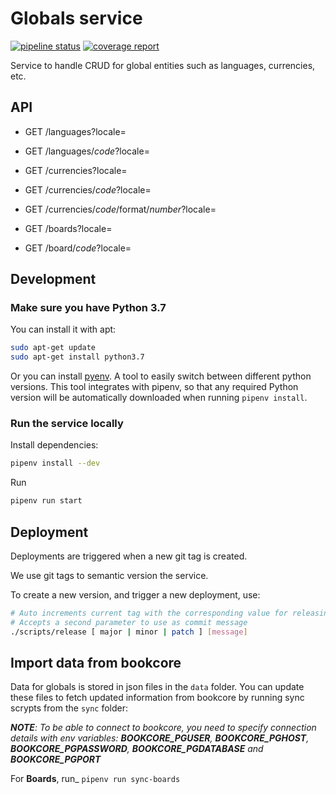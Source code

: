 # Globals service

[![pipeline status](https://git.roiback.com/core/globals-service/badges/master/pipeline.svg)](https://git.roiback.com/core/globals-service/commits/master)
[![coverage report](https://git.roiback.com/core/globals-service/badges/master/coverage.svg)](https://git.roiback.com/core/globals-service/commits/master)

Service to handle CRUD for global entities such as languages, currencies, etc.

## API

* GET /languages?locale=
* GET /languages/*code*?locale=

* GET /currencies?locale=
* GET /currencies/*code*?locale=
* GET /currencies/*code*/format/*number*?locale=

* GET /boards?locale=
* GET /board/*code*?locale=

## Development

### Make sure you have Python 3.7

You can install it with apt:

```sh
sudo apt-get update
sudo apt-get install python3.7
```

Or you can install [pyenv](https://github.com/pyenv/pyenv). A tool to easily switch between different python versions.
This tool integrates with pipenv, so that any required Python version will be automatically downloaded when running ```pipenv install```.

### Run the service locally

Install dependencies:

```sh
pipenv install --dev
```

Run

```sh
pipenv run start
```

## Deployment

Deployments are triggered when a new git tag is created.

We use git tags to semantic version the service.

To create a new version, and trigger a new deployment, use:

```sh
# Auto increments current tag with the corresponding value for releasing the next version
# Accepts a second parameter to use as commit message
./scripts/release [ major | minor | patch ] [message]
```

## Import data from bookcore

Data for globals is stored in json files in the `data` folder. You can update these files to fetch updated information from bookcore by running sync scrypts from the `sync` folder:

***NOTE**: To be able to connect to bookcore, you need to specify connection details with env variables: **BOOKCORE_PGUSER**, **BOOKCORE_PGHOST**,
**BOOKCORE_PGPASSWORD**, **BOOKCORE_PGDATABASE** and **BOOKCORE_PGPORT***

For **Boards**, run_ `pipenv run sync-boards`
